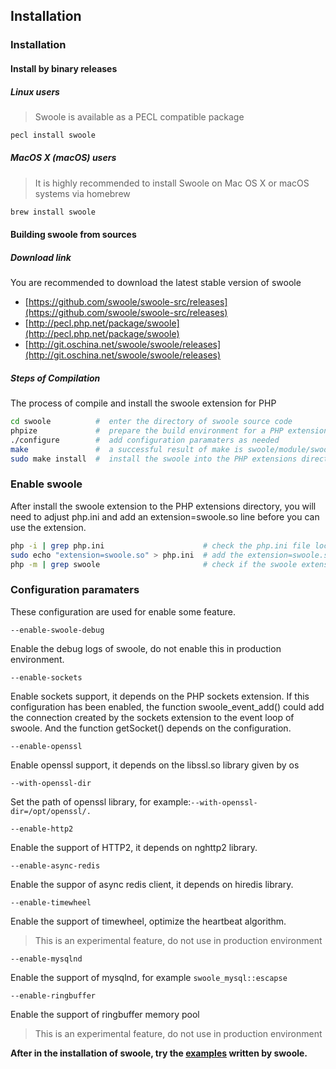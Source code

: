 ## Installation

### Installation

#### Install by binary releases

##### Linux users

> Swoole is available as a PECL compatible package

``` bash
pecl install swoole
```
##### MacOS X \(macOS\) users

> It is highly recommended to install Swoole on Mac OS X or macOS systems via homebrew

``` bash
brew install swoole
```

#### Building swoole from sources

##### Download link

You are recommended to download the latest stable version of swoole

- [https://github.com/swoole/swoole-src/releases](https://github.com/swoole/swoole-src/releases)
- [http://pecl.php.net/package/swoole](http://pecl.php.net/package/swoole)
- [http://git.oschina.net/swoole/swoole/releases](http://git.oschina.net/swoole/swoole/releases)

##### Steps of Compilation 

The process of compile and install the swoole extension for PHP

``` bash
cd swoole          #  enter the directory of swoole source code   
phpize       	   #  prepare the build environment for a PHP extension
./configure        #  add configuration paramaters as needed
make 			   #  a successful result of make is swoole/module/swoole.so
sudo make install  #  install the swoole into the PHP extensions directory
```

### Enable swoole

After install the swoole extension to the PHP extensions directory, you will need to adjust php.ini and add an extension=swoole.so line before you can use the extension.

```bash
php -i | grep php.ini                      # check the php.ini file location
sudo echo "extension=swoole.so" > php.ini  # add the extension=swoole.so to the end of php.ini
php -m | grep swoole                       # check if the swoole extension has been enabled
```

### Configuration paramaters

These configuration are used for enable some feature.

`--enable-swoole-debug` 

Enable the debug logs of swoole, do not enable this in production environment.

`--enable-sockets` 

Enable sockets support, it depends on the PHP sockets extension. If this configuration has been enabled, the function swoole_event_add() could add the connection created by the sockets extension to the event loop of swoole. And the function getSocket() depends on the configuration.  

`--enable-openssl` 

Enable openssl support, it depends on the libssl.so library given by os

`--with-openssl-dir`

Set the path of openssl library, for example:`--with-openssl-dir=/opt/openssl/.`

`--enable-http2`

Enable the support of HTTP2, it depends on nghttp2 library.

`--enable-async-redis`

Enable the suppor of async redis client, it depends on hiredis library.

`--enable-timewheel`

Enable the support of timewheel, optimize the heartbeat algorithm.

> This is an experimental feature, do not use in production environment

`--enable-mysqlnd`

Enable the support of mysqlnd, for example `swoole_mysql::escapse`

`--enable-ringbuffer`

Enable the support of ringbuffer memory pool

> This is an experimental feature, do not use in production environment


**After in the installation of swoole,  try the [examples](/get-started/examples.md) written by swoole.**
